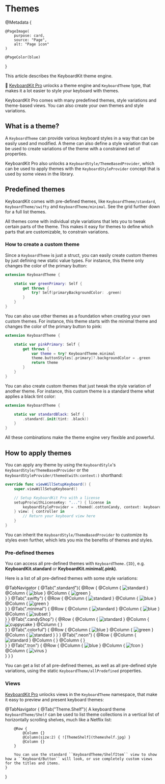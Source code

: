 # Themes

@Metadata {

    @PageImage(
        purpose: card,
        source: "Page",
        alt: "Page icon"
    )

    @PageColor(blue)
}

This article describes the KeyboardKit theme engine.

👑 [KeyboardKit Pro][Pro] unlocks a theme engine and ``KeyboardTheme`` type, that makes it a lot easier to style your keyboard with themes. 

KeyboardKit Pro comes with many predefined themes, style variations and theme-based views. You can also create your own themes and style variations.

[Pro]: https://github.com/KeyboardKit/KeyboardKitPro


## What is a theme?

A ``KeyboardTheme`` can provide various keyboard styles in a way that can be easily used and modified. A theme can also define a style variation that can be used to create variations of the theme with a constrained set of properties.

KeyboardKit Pro also unlocks a ``KeyboardStyle/ThemeBasedProvider``, which can be used to apply themes with the ``KeyboardStyleProvider`` concept that is used by some views in the library.


## Predefined themes

KeyboardKit comes with pre-defined themes, like ``KeyboardTheme/standard``, ``KeyboardTheme/swifty`` and ``KeyboardTheme/minimal``. See the grid further down for a full list themes.

All themes come with individual style variations that lets you to tweak certain parts of the theme. This makes it easy for themes to define which parts that are customizable, to constrain variations.


### How to create a custom theme

Since a ``KeyboardTheme`` is just a struct, you can easily create custom themes by just defining new static value types. For instance, this theme only changes the color of the primary button:

```swift
extension KeyboardTheme {

    static var greenPrimary: Self {
        get throws {
            try? Self(primaryBackgroundColor: .green)
        }
    }
}
```

You can also use other themes as a foundation when creating your own custom themes. For instance, this theme starts with the minimal theme and changes the color of the primary button to pink:

```swift
extension KeyboardTheme {

    static var pinkPrimary: Self {
        get throws {
            var theme = try? KeyboardTheme.minimal
            theme.buttonStyles[.primary]?.backgroundColor = .green
            return theme
        }
    }
}
```

You can also create custom themes that just tweak the style variation of another theme. For instance, this custom theme is a standard theme what applies a black tint color:

```swift
extension KeyboardTheme {

    static var standardBlack: Self {
        .standard(.init(tint: .black))
    }
}
```

All these combinations make the theme engine very flexible and powerful.



## How to apply themes

You can apply any theme by using the ``KeyboardStyle``'s ``KeyboardStyle/ThemeBasedProvider`` or the ``KeyboardStyleProvider/themed(with:context:)`` shorthand:

```swift
override func viewWillSetupKeyboard() {
    super.viewWillSetupKeyboard()

    // Setup KeyboardKit Pro with a license
    setupPro(withLicenseKey: "...") { license in
        keyboardStyleProvider = .themed(.cottonCandy, context: keyboardContext)
    } view: { controller in
        // Return your keyboard view here
    }
}
```

You can inherit the ``KeyboardStyle/ThemeBasedProvider`` to customize its styles even further, which lets you mix the benefits of themes and styles.


### Pre-defined themes

You can access all pre-defined themes with `KeyboardTheme.{ID}`, e.g. **KeyboardKit.standard** or **KeyboardKit.minimal(.pink)**. 

Here is a list of all pre-defined themes with some style variations:

@TabNavigator {
    @Tab(".standard"){
        @Row {
            @Column {
                ![standard](standard.jpg)
            }
            @Column {
                ![blue](standard-blue.jpg)
            }
            @Column {
                ![green](standard-green.jpg)
            }   
        }
    }
    @Tab(".swifty") {
        @Row {
            @Column {
                ![standard](swifty.jpg)
            }
            @Column {
                ![blue](swifty-blue.jpg)
            }
            @Column {
                ![green](swifty-green.jpg)
            }   
        }
    }
    @Tab(".minimal") {
        @Row {
            @Column {
                ![standard](minimal.jpg)
            }
            @Column {
                ![blue](minimal-blue.jpg)
            }
            @Column {
                ![subset](minimal-sunset.jpg)
            }   
        }
    }
    @Tab(".candyShop") {
        @Row {
            @Column {
                ![standard](candyshop.jpg)
            }
            @Column {
                ![cuppycake](candyshop-cuppycake.jpg)
            }
            @Column {
            }   
        }
    }
    @Tab(".colorful") {
        @Row {
            @Column {
                ![blue](colorful-blue.jpg)
            }
            @Column {
                ![green](colorful-green.jpg)
            }   
            @Column {
                ![standard](colorful-orange.jpg)
            }
        }
    }
    @Tab(".neon") {
        @Row {
            @Column {
                ![standard](neon.jpg)
            }
            @Column {
            }
            @Column {
            }   
        }
    }
    @Tab(".tron") {
        @Row {
            @Column {
                ![blue](tron.jpg)
            }
            @Column {
                ![fcon](tron-fcon.jpg)
            }   
            @Column {
                ![virus](tron-virus.jpg)
            }   
        }
    }
}

You can get a list of all pre-defined themes, as well as all pre-defined style variations, using the static ``KeyboardTheme/allPredefined`` properties.


### Views

[KeyboardKit Pro][Pro] unlocks views in the ``KeyboardTheme`` namespace, that make it easy to preview and present keyboard themes:

[Pro]: https://github.com/KeyboardKit/KeyboardKitPro

@TabNavigator {
    @Tab("Theme.Shelf"){
        A keyboard theme ``KeyboardTheme/Shelf`` can be used to list theme collections in a vertical list of horizontally scrolling shelves, much like a Netflix list:
        
        @Row {
            @Column {}
            @Column(size:2) { ![ThemeShelf](themeshelf.jpg) }
            @Column {}
        }
        
        You can use the standard ``KeyboardTheme/ShelfItem`` view to show how a ``Keyboard/Button`` will look, or use completely custom views for the titles and items.
    }
}
